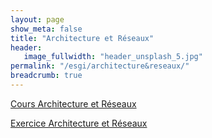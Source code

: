 ```yaml
---
layout: page
show_meta: false
title: "Architecture et Réseaux"
header:
   image_fullwidth: "header_unsplash_5.jpg"
permalink: "/esgi/architecture&reseaux/"
breadcrumb: true
---
```


[Cours Architecture et Réseaux](https://fpompey.github.io/esgi/architecture&reseaux/cours_architecture&reseaux/)

[Exercice Architecture et Réseaux](https://fpompey.github.io/esgi/architecture&reseaux/exercice_architecture&reseaux/)

